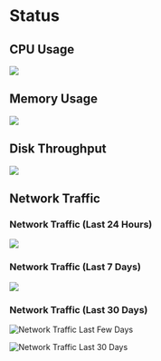 # Status

## CPU Usage
<picture>
    <source srcset="/status/cpu-dark.png" media="(prefers-color-scheme: dark)">
    <img src="/status/cpu-light.png">
</picture>

## Memory Usage
<picture>
    <source srcset="/status/ram-dark.png" media="(prefers-color-scheme: dark)">
    <img src="/status/ram-light.png">
</picture>

## Disk Throughput
<picture>
    <source srcset="/status/disk-dark.png" media="(prefers-color-scheme: dark)">
    <img src="/status/disk-light.png">
</picture>

## Network Traffic
### Network Traffic (Last 24 Hours)
<picture>
    <source srcset="/status/network-dark.png" media="(prefers-color-scheme: dark)">
    <img src="/status/network-light.png">
</picture>

### Network Traffic (Last 7 Days)
<picture>
    <source srcset="/status/network-7d-dark.png" media="(prefers-color-scheme: dark)">
    <img src="/status/network-7d-light.png">
</picture>

### Network Traffic (Last 30 Days)
![Network Traffic Last Few Days](/status/vnstat.png)

![Network Traffic Last 30 Days](/status/vnstat-last-month.png)
